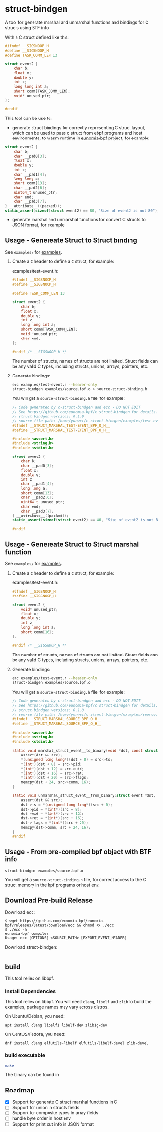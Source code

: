 # struct-bindgen

A tool for generate marshal and unmarshal functions and bindings for C structs using BTF info.

With a C struct defined like this:

```c
#ifndef __SIGSNOOP_H
#define __SIGSNOOP_H
#define TASK_COMM_LEN 13

struct event2 {
    char b;
    float x;
    double y;
    int z;
    long long int a;
    short comm[TASK_COMM_LEN];
    void* unused_ptr;
};

#endif
```

This tool can be use to:

- generate struct bindings for correctly representing C struct layout, which can be used to pass c struct from ebpf programs and host environments, to wasm runtime in [eunomia-bpf](https://github.com/eunomia-bpf/eunomia-bpf) project, for example:

```c
struct event2 {
    char b;
    char __pad0[3];
    float x;
    double y;
    int z;
    char __pad1[4];
    long long a;
    short comm[13];
    char __pad2[6];
    uint64_t unused_ptr;
    char end;
    char __pad3[7];
} __attribute__((packed));
static_assert(sizeof(struct event2) == 80, "Size of event2 is not 80");
```

- generate marshal and unmarshal functions for convert C structs to JSON format, for example:


## Usage - Genereate Struct to Struct binding

See `examples/` for [examples](examples).

1. Create a `C` header to define a `C` struct, for example:

    examples/test-event.h:

    ```c
    #ifndef __SIGSNOOP_H
    #define __SIGSNOOP_H

    #define TASK_COMM_LEN 13

    struct event2 {
        char b;
        float x;
        double y;
        int z;
        long long int a;
        short comm[TASK_COMM_LEN];
        void *unused_ptr;
        char end;
    };

    #endif /* __SIGSNOOP_H */
    ```

    The number of structs, names of structs are not limited. Struct fields can be any valid C types, including structs, unions, arrays, pointers, etc.

2. Generate bindings:

    ```bash
    ecc examples/test-event.h --header-only
    struct-bindgen examples/source.bpf.o > source-struct-binding.h
    ```

    You will get a `source-struct-binding.h` file, for example:

    ```c
    // Code generated by c-struct-bindgen and ecc - DO NOT EDIT
    // See https://github.com/eunomia-bpf/c-struct-bindgen for details.
    // struct-bindgen versions: 0.1.0
    // source file path: /home/yunwei/c-struct-bindgen/examples/test-event.bpf.o
    #ifndef __STRUCT_MARSHAL_TEST-EVENT_BPF_O_H__
    #define __STRUCT_MARSHAL_TEST-EVENT_BPF_O_H__

    #include <assert.h>
    #include <string.h>
    #include <stdint.h>

    struct event2 {
        char b;
        char __pad0[3];
        float x;
        double y;
        int z;
        char __pad1[4];
        long long a;
        short comm[13];
        char __pad2[6];
        uint64_t unused_ptr;
        char end;
        char __pad3[7];
    } __attribute__((packed));
    static_assert(sizeof(struct event2) == 80, "Size of event2 is not 80");

    #endif
    ```

## Usage - Genereate Struct to Struct marshal function

See `examples/` for [examples](examples).

1. Create a `C` header to define a `C` struct, for example:

    examples/test-event.h:

    ```c
    #ifndef __SIGSNOOP_H
    #define __SIGSNOOP_H

    struct event2 {
        void* unused_ptr;
        float x;
        double y;
        int z;
        long long int a;
        short comm[16];
    };

    #endif /* __SIGSNOOP_H */
    ```

    The number of structs, names of structs are not limited. Struct fields can be any valid C types, including structs, unions, arrays, pointers, etc.

2. Generate bindings:

    ```bash
    ecc examples/test-event.h --header-only
    struct-bindgen examples/source.bpf.o
    ```

    You will get a `source-struct-binding.h` file, for example:

    ```c
    // Code generated by c-struct-bindgen and ecc - DO NOT EDIT
    // See https://github.com/eunomia-bpf/c-struct-bindgen for details.
    // struct-bindgen versions: 0.1.0
    // source file path: /home/yunwei/c-struct-bindgen/examples/source.bpf.o
    #ifndef __STRUCT_MARSHAL_SOURCE_BPF_O_H__
    #define __STRUCT_MARSHAL_SOURCE_BPF_O_H__
        
    #include <assert.h>
    #include <string.h>
    #include <stdint.h>

    static void marshal_struct_event__to_binary(void *dst, const struct event *src) {
        assert(dst && src);
        *(unsigned long long*)(dst + 0) = src->ts;
        *(int*)(dst + 8) = src->pid;
        *(int*)(dst + 12) = src->uid;
        *(int*)(dst + 16) = src->ret;
        *(int*)(dst + 20) = src->flags;
        memcpy(dst + 24, src->comm, 16);
    }

    static void unmarshal_struct_event__from_binary(struct event *dst, const void *src) {
        assert(dst && src);
        dst->ts = *(unsigned long long*)(src + 0);
        dst->pid = *(int*)(src + 8);
        dst->uid = *(int*)(src + 12);
        dst->ret = *(int*)(src + 16);
        dst->flags = *(int*)(src + 20);
        memcpy(dst->comm, src + 24, 16);
    }
    #endif
    ```

## Usage - From pre-compiled bpf object with BTF info

```bash
struct-bindgen examples/source.bpf.o
```

You will get a `source-struct-binding.h` file, for correct access to the C struct memory in the bpf programs or host env.

## Download Pre-build Release

Download ecc:

```console
$ wget https://github.com/eunomia-bpf/eunomia-bpf/releases/latest/download/ecc && chmod +x ./ecc
$ ./ecc -h
eunomia-bpf compiler
Usage: ecc [OPTIONS] <SOURCE_PATH> [EXPORT_EVENT_HEADER]
```

Download struct-bindgen:

```console

```

## build

This tool relies on libbpf.

### Install Dependencies

This tool relies on libbpf. You will need `clang`, `libelf` and `zlib` to build the examples, package names may vary across distros.

On Ubuntu/Debian, you need:

```shell
apt install clang libelf1 libelf-dev zlib1g-dev
```

On CentOS/Fedora, you need:

```shell
dnf install clang elfutils-libelf elfutils-libelf-devel zlib-devel
```

### build executable

```sh
make
```

The binary can be found in 

## Roadmap

- [X] Support for generate C struct marshal functions in C
- [ ] Support for union in structs fields
- [ ] Support for composite types in array fields
- [ ] handle byte order in host env
- [ ] Support for print out info in JSON format
